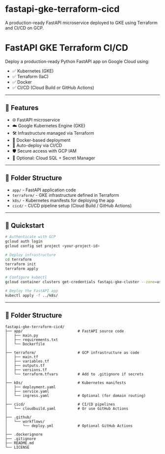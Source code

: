 # fastapi-gke-terraform-cicd
A production-ready FastAPI microservice deployed to GKE using Terraform and CI/CD on GCP.

# FastAPI GKE Terraform CI/CD

Deploy a production-ready Python FastAPI app on Google Cloud using:
- ✅ Kubernetes (GKE)
- ✅ Terraform (IaC)
- ✅ Docker
- ✅ CI/CD (Cloud Build or GitHub Actions)

---

## 📌 Features

- 🌐 FastAPI microservice
- ☁️ Google Kubernetes Engine (GKE)
- 🛠️ Infrastructure managed via Terraform
- 🐳 Docker-based deployment
- 🔁 Auto-deploy via CI/CD
- 🛡️ Secure access with GCP IAM
- 💾 Optional: Cloud SQL + Secret Manager

---

## 📂 Folder Structure

- `app/` - FastAPI application code
- `terraform/` - GKE infrastructure defined in Terraform
- `k8s/` - Kubernetes manifests for deploying the app
- `cicd/` - CI/CD pipeline setup (Cloud Build / GitHub Actions)

---

## 🚀 Quickstart

```bash
# Authenticate with GCP
gcloud auth login
gcloud config set project <your-project-id>

# Deploy infrastructure
cd terraform
terraform init
terraform apply

# Configure kubectl
gcloud container clusters get-credentials fastapi-gke-cluster --zone=us-central1-a

# Deploy the FastAPI app
kubectl apply -f ../k8s/

```
___

## 📂 Folder Structure
```
fastapi-gke-terraform-cicd/
├── app/                         # FastAPI source code
│   ├── main.py
│   ├── requirements.txt
│   └── Dockerfile
│
├── terraform/                   # GCP infrastructure as code
│   ├── main.tf
│   ├── variables.tf
│   ├── outputs.tf
│   ├── versions.tf
│   └── terraform.tfvars         # Add to .gitignore if secrets
│
├── k8s/                         # Kubernetes manifests
│   ├── deployment.yaml
│   ├── service.yaml
│   └── ingress.yaml             # Optional (for domain routing)
│
├── cicd/                        # CI/CD pipelines
│   └── cloudbuild.yaml          # Or use GitHub Actions
│
├── .github/
│   └── workflows/
│       └── deploy.yml           # Optional GitHub Actions
│
├── .dockerignore
├── .gitignore
├── README.md
└── LICENSE


